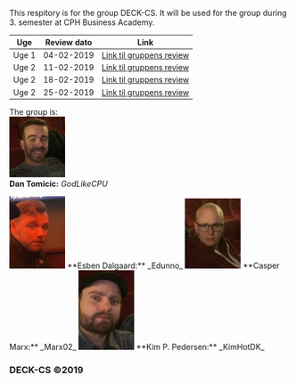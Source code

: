 This respitory is for the group DECK-CS.
It will be used for the group during 3. semester at CPH Business Academy.

Uge | Review dato | Link
------------ | ------------- | -------------
Uge 1| 04-02-2019 | [Link til gruppens review](https://kimhotdk.github.io/DECK-CS/week1) 
Uge 2| 11-02-2019 |  [Link til gruppens review](https://kimhotdk.github.io/DECK-CS/week2) 
Uge 2| 18-02-2019 |  [Link til gruppens review](https://kimhotdk.github.io/DECK-CS/week3) 
Uge 2| 25-02-2019 |  [Link til gruppens review](https://kimhotdk.github.io/DECK-CS/week4) 

The group is: 
<br>
<img src="Dan-resized.jpg" width="100"/>  
**Dan Tomicic:** _GodLikeCPU_  
  
<img src="Esben2-resized.jpg" width="100"/>  
**Esben Dalgaard:** _Edunno_  
  
<img src="Casper-resized.jpg" width="100"/>  
**Casper Marx:** _Marx02_
  
<img src="Kim-resized.jpg" width="100"/>  
**Kim P. Pedersen:** _KimHotDK_ 

### DECK-CS ©2019
